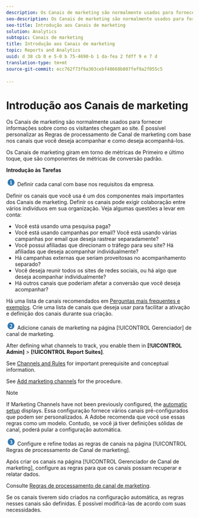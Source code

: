 ```yaml
---
description: Os Canais de marketing são normalmente usados para fornecer informações sobre como os visitantes chegam ao site. É possível personalizar as Regras de processamento de Canal de marketing com base nos canais que você deseja acompanhar e como deseja acompanhá-los.
seo-description: Os Canais de marketing são normalmente usados para fornecer informações sobre como os visitantes chegam ao site. É possível personalizar as Regras de processamento de Canal de marketing com base nos canais que você deseja acompanhar e como deseja acompanhá-los.
seo-title: Introdução aos Canais de marketing
solution: Analytics
subtopic: Canais de marketing
title: Introdução aos Canais de marketing
topic: Reports and Analytics
uuid: d 38 cb 0 e 5-0 b 75-4690-b 1 da-fea 2 fdff 9 e 7 d
translation-type: tm+mt
source-git-commit: ecc762f73f9a303cebf48668b807fef9a2f055c5

---
```



# Introdução aos Canais de marketing

Os Canais de marketing são normalmente usados para fornecer informações sobre como os visitantes chegam ao site. É possível personalizar as Regras de processamento de Canal de marketing com base nos canais que você deseja acompanhar e como deseja acompanhá-los.

Os Canais de marketing giram em torno de métricas de Primeiro e último toque, que são componentes de métricas de conversão padrão.

**Introdução às Tarefas**

![](assets/step1_icon.png) Definir cada canal com base nos requisitos da empresa.

Definir os canais que você usa é um dos componentes mais importantes dos Canais de marketing. Definir os canais pode exigir colaboração entre vários indivíduos em sua organização. Veja algumas questões a levar em conta:

* Você está usando uma pesquisa paga?
* Você está usando campanhas por email? Você está usando várias campanhas por email que deseja rastrear separadamente?
* Você possui afiliadas que direcionam o tráfego para seu site? Há afiliadas que deseja acompanhar individualmente?
* Há campanhas externas que seriam proveitosas no acompanhamento separado?
* Você deseja reunir todos os sites de redes sociais, ou há algo que deseja acompanhar individualmente?
* Há outros canais que poderiam afetar a conversão que você deseja acompanhar?

Há uma lista de canais recomendados em [Perguntas mais frequentes e exemplos](../../components/c-marketing-channels/c-faq.md#concept_72CE3270AC264DB2A64BCB3E4B0D9C44). Crie uma lista de canais que deseja usar para facilitar a ativação e definição dos canais durante sua criação.

![](assets/step2_icon.png) Adicione canais de marketing na página [!UICONTROL Gerenciador] de canal de marketing.

After defining what channels to track, you enable them in **[!UICONTROL Admin]** &gt; **[!UICONTROL Report Suites]**.

See [Channels and Rules](../../components/c-marketing-channels/c-channels-rules.md#concept_C832E652974F419C82A4FAD9076C3197) for important prerequisite and conceptual information.

See [Add marketing channels](../../components/c-marketing-channels/c-channels.md#task_98C9D3F5DBBC4B198E0A9ED4D3891E03) for the procedure.

>[!NOTE]
>
>If Marketing Channels have not been previously configured, the [automatic setup](../../components/c-marketing-channels/c-channel-autosetup.md#concept_2EC91690B4F94889ADE935AB69B9025D) displays. Essa configuração fornece vários canais pré-configurados que podem ser personalizados. A Adobe recomenda que você use essas regras como um modelo. Contudo, se você já tiver definições sólidas de canal, poderá pular a configuração automática.

![](assets/step3_icon.png) Configure e refine todas as regras de canais na página [!UICONTROL Regras de processamento de Canal de marketing].

Após criar os canais na página [!UICONTROL Gerenciador de Canal de marketing], configure as regras para que os canais possam recuperar e relatar dados.

Consulte [Regras de processamento de canal de marketing](../../components/c-marketing-channels/c-rules.md#concept_9ADC8D3AA4C84288ACC6D441D4036646).

Se os canais tiverem sido criados na configuração automática, as regras nesses canais são definidas. É possível modificá-las de acordo com suas necessidades.
